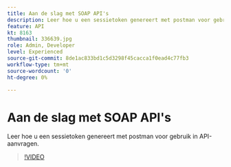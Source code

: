 ```yaml
---
title: Aan de slag met SOAP API's
description: Leer hoe u een sessietoken genereert met postman voor gebruik in API-aanvragen
feature: API
kt: 8163
thumbnail: 336639.jpg
role: Admin, Developer
level: Experienced
source-git-commit: 8de1ac833bd1c5d3298f45cacca1f0ead4c77fb3
workflow-type: tm+mt
source-wordcount: '0'
ht-degree: 0%

---
```



# Aan de slag met SOAP API&#39;s

Leer hoe u een sessietoken genereert met postman voor gebruik in API-aanvragen.

>[!VIDEO](https://video.tv.adobe.com/v/336639?quality=12)
